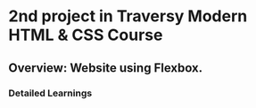 # 2nd project in Traversy Modern HTML & CSS Course

## Overview: Website using Flexbox. 

### Detailed Learnings
